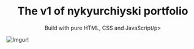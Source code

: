 <h1 align="center">The v1 of nykyurchiyski portfolio</h1>
<p align="center">Build with pure HTML, CSS and JavaScript/p>

![Imgur!](https://i.imgur.com/todZYCI.png)
